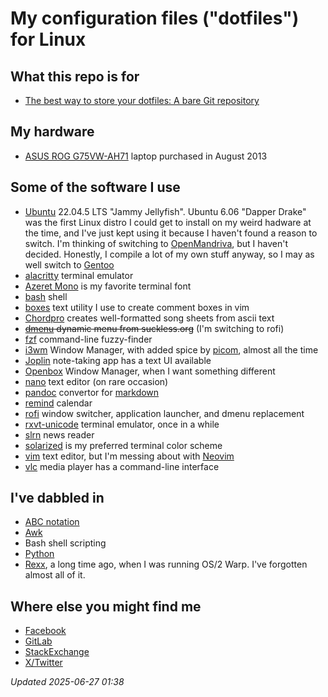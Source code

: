 # My configuration files ("dotfiles") for Linux

## What this repo is for

- [The best way to store your dotfiles: A bare Git repository](https://www.atlassian.com/git/tutorials/dotfiles)

## My hardware

- [ASUS ROG G75VW-AH71](https://rog.asus.com/articles/hands-on/asus-g75vw-gaming-laptop-overview/) laptop purchased in August 2013

## Some of the software I use

- [Ubuntu](https://ubuntu.com/download/desktop) 22.04.5 LTS "Jammy Jellyfish". Ubuntu 6.06 "Dapper Drake" was the first Linux distro I could get to install on my weird hadware at the time, and I've just kept using it because I haven't found a reason to switch. I'm thinking of switching to [OpenMandriva](https://www.openmandriva.org/), but I haven't decided. Honestly, I compile a lot of my own stuff anyway, so I may as well switch to [Gentoo](https://www.gentoo.org/)
- [alacritty](https://alacritty.org/) terminal emulator
- [Azeret Mono](https://fonts.google.com/specimen/Azeret+Mono) is my favorite terminal font
- [bash](https://www.gnu.org/software/bash/) shell
- [boxes](https://boxes.thomasjensen.com/) text utility I use to create comment boxes in vim
- [Chordpro](https://www.chordpro.org/chordpro/) creates well-formatted song sheets from ascii text
- ~~[dmenu](https://tools.suckless.org/dmenu/) dynamic menu from suckless.org~~ (I'm switching to rofi)
- [fzf](https://github.com/junegunn/fzf) command-line fuzzy-finder
- [i3wm](https://i3wm.org/) Window Manager, with added spice by [picom](https://github.com/yshui/picom), almost all the time
- [Joplin](https://joplinapp.org/) note-taking app has a text UI available
- [Openbox](http://openbox.org/wiki/Main_Page) Window Manager, when I want something different
- [nano](https://www.nano-editor.org/) text editor (on rare occasion)
- [pandoc](https://pandoc.org/) convertor for [markdown](https://daringfireball.net/projects/markdown/)
- [remind](https://dianne.skoll.ca/projects/remind/) calendar
- [rofi](https://github.com/davatorium/rofi) window switcher, application launcher, and dmenu replacement
- [rxvt-unicode](http://software.schmorp.de/pkg/rxvt-unicode.html) terminal emulator, once in a while
- [slrn](https://slrn.info/) news reader
- [solarized](https://ethanschoonover.com/solarized/) is my preferred terminal color scheme
- [vim](https://www.vim.org/) text editor, but I'm messing about with [Neovim](https://neovim.io/)
- [vlc](https://www.videolan.org/) media player has a command-line interface

## I've dabbled in

- [ABC notation](https://abcnotation.com/)
- [Awk](https://www.gnu.org/software/gawk/)
- Bash shell scripting
- [Python](https://www.python.org/)
- [Rexx](https://www.oorexx.org/index.rsp), a long time ago, when I was running OS/2 Warp. I've forgotten almost all of it.

## Where else you might find me

- [Facebook](https://www.facebook.com/michael.debusk.31)
- [GitLab](https://gitlab.com/mdebusk)
- [StackExchange](https://stackexchange.com/users/2998028/mdebusk)
- [X/Twitter](https://x.com/nlphilia)

*Updated 2025-06-27 01:38*
